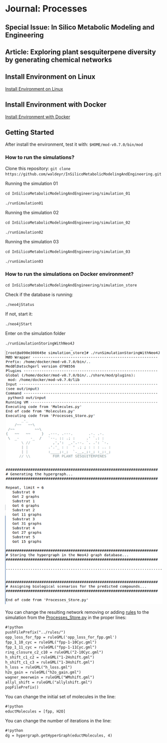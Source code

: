 # Journal: Processes 

## Special Issue: In Silico Metabolic Modeling and Engineering

## Article: Exploring plant sesquiterpene diversity by generating chemical networks


## Install Environment on Linux

[Install Environment on Linux](https://github.com/waldeyr/InSilicoMetabolicModelingAndEngineering/wiki/Install-Environment-on-Linux)


## Install Environment with Docker

[Install Environment with Docker](https://github.com/waldeyr/InSilicoMetabolicModelingAndEngineering/wiki/Install-Environment-with-Docker)

## Getting Started

After install the environment, test it with: `$HOME/mod-v0.7.0/bin/mod`

### How to run the simulations?

Clone this repository:
`git clone https://github.com/waldeyr/InSilicoMetabolicModelingAndEngineering.git`

Running the simulation 01

`cd InSilicoMetabolicModelingAndEngineering/simulation_01`

`./runSimulation01`

Running the simulation 02

`cd InSilicoMetabolicModelingAndEngineering/simulation_02`

`./runSimulation02`

Running the simulation 03

`cd InSilicoMetabolicModelingAndEngineering/simulation_03`

`./runSimulation03`

### How to run the simulations on Docker environment?

`cd InSilicoMetabolicModelingAndEngineering/simulation_store`

Check if the database is running:

`./neo4jStatus`

If not, start it:

`./neo4jStart`

Enter on the simulation folder

`./runSimulationStoringWithNeo4J`

![Screenshot of simulation and results storing](https://github.com/waldeyr/InSilicoMetabolicModelingAndEngineering/blob/master/screenshots/Screenshot_Processes_Store.png)


You can change the resulting network removing or adding [rules](https://github.com/waldeyr/InSilicoMetabolicModelingAndEngineering/tree/master/rules) to the simulation from the [Processes_Store.py](https://github.com/waldeyr/InSilicoMetabolicModelingAndEngineering/blob/master/simulation_store/Processes_Store.py) in the proper lines:

```
#!python
pushFilePrefix("../rules/")
opp_loss_for_fpp = ruleGML('opp_loss_for_fpp.gml')
fpp_1_10_cyc = ruleGML("fpp-1-10Cyc.gml")
fpp_1_11_cyc = ruleGML("fpp-1-11Cyc.gml")
ring_closure_c2_c10 = ruleGML("2-10Cyc.gml")
h_shift_c1_c2 = ruleGML("1-2Hshift.gml")
h_shift_c1_c3 = ruleGML("1-3Hshift.gml")
h_loss = ruleGML("h_loss.gml")
h2o_gain = ruleGML("h2o_gain.gml")
wagner_meerwein = ruleGML("WMshift.gml")
allyl_shift = ruleGML("allylshift.gml")
popFilePrefix()
```

You can change the initial set of molecules in the line:
```
#!python
eductMolecules = [fpp, H2O]
```

You can change the number of iterations in the line:
```
#!python
dg = hypergraph.getHyperGraph(eductMolecules, 4)
```

